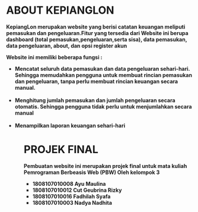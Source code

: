 <h1><b> ABOUT KEPIANGLON <b></h1>
    <p>KepiangLon merupakan website yang berisi catatan keuangan meliputi pemasukan dan pengeluaran.Fitur yang tersedia dari Website ini            berupa dashboard (total pemasukan,pengeluaran,serta sisa), data pemasukan, data pengeluaran, about, dan opsi register akun</p>
    <p> Website ini memiliki beberapa fungsi : </p>
        <ul>
            <li>Mencatat seluruh data pemasukan dan data pengeluaran sehari-hari. Sehingga memudahkan
                pengguna untuk membuat rincian pemasukan dan pengeluaran, tanpa perlu membuat rincian keuangan secara
                manual. </li>
            <br>
            <li>Menghitung jumlah pemasukan dan jumlah pengeluaran secara otomatis. Sehingga pengguna tidak
                perlu untuk menjumlahkan secara manual</li>
            <br>
            <li>Menampilkan laporan keuangan sehari-hari</li>
       <ul>
<h1><b>PROJEK FINAL<b></h1>
    <p> Pembuatan website ini merupakan projek final untuk mata kuliah Pemrograman Berbeasis Web (PBW) Oleh kelompok 3</p>
    <ul>
        <li> 1808107010008 Ayu Maulina</li>
        <li> 1808107010012 Cut Geubrina Rizky </li>
        <li> 1808107010016 Fadhilah Syafa </li>
        <li> 1808107010003 Nadya Nadhita</li>
    <ul>
